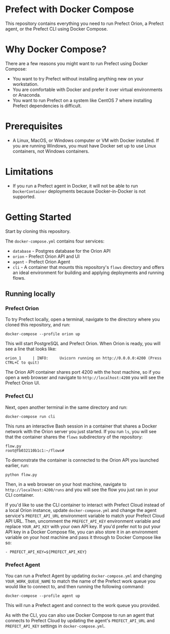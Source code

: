 # Prefect with Docker Compose

This repository contains everything you need to run Prefect Orion, a Prefect agent, or the Prefect CLI using Docker Compose. 

# Why Docker Compose?

There are a few reasons you might want to run Prefect using Docker Compose:
* You want to try Prefect without installing anything new on your workstation. 
* You are comfortable with Docker and prefer it over virtual environments or Anaconda. 
* You want to run Prefect on a system like CentOS 7 where installing Prefect dependencies is difficult.

# Prerequisites

* A Linux, MacOS, or Windows computer or VM with Docker installed. If you are running Windows, you must have Docker set up to use Linux containers, not Windows containers.

# Limitations

* If you run a Prefect agent in Docker, it will not be able to run `DockerContainer` deployments because Docker-in-Docker is not supported. 

# Getting Started

Start by cloning this repository.

The `docker-compose.yml` contains four services:
* `database` - Postgres database for the Orion API
* `orion` - Prefect Orion API and UI
* `agent` - Prefect Orion Agent
* `cli` - A container that mounts this repository's `flows` directory and offers an ideal environment for building and applying deployments and running flows. 

## Running locally

### Prefect Orion
To try Prefect locally, open a terminal, navigate to the directory where you cloned this repository, and run:

```
docker-compose --profile orion up
```

This will start PostgreSQL and Prefect Orion. When Orion is ready, you will see a line that looks like:

```
orion_1     | INFO:     Uvicorn running on http://0.0.0.0:4200 (Press CTRL+C to quit)
```

The Orion API container shares port 4200 with the host machine, so if you open a web browser and navigate to `http://localhost:4200` you will see the Prefect Orion UI.

### Prefect CLI

Next, open another terminal in the same directory and run:

```
docker-compose run cli
```

This runs an interactive Bash session in a container that shares a Docker network with the Orion server you just started. If you run `ls`, you will see that the container shares the `flows` subdirectory of the repository:

```
flow.py
root@fb032110b1c1:~/flows#
```

To demonstrate the container is connected to the Orion API you launched earlier, run:

```
python flow.py
```

Then, in a web browser on your host machine, navigate to `http://localhost:4200/runs` and you will see the flow you just ran in your CLI container.

If you'd like to use the CLI container to interact with Prefect Cloud instead of a local Orion instance, update `docker-compose.yml` and change the agent service's `PREFECT_API_URL` environment variable to match your Prefect Cloud API URL. Then, uncomment the `PREFECT_API_KEY` environment variable and replace `YOUR_API_KEY` with your own API key. If you'd prefer not to put your API key in a Docker Compose file, you can also store it in an environment variable on your host machine and pass it through to Docker Compose like so:

```
- PREFECT_API_KEY=${PREFECT_API_KEY}
```

### Prefect Agent

You can run a Prefect Agent by updating `docker-compose.yml` and changing `YOUR_WORK_QUEUE_NAME` to match the name of the Prefect work queue you would like to connect to, and then running the following command:

```
docker-compose --profile agent up
```

This will run a Prefect agent and connect to the work queue you provided. 

As with the CLI, you can also use Docker Compose to run an agent that connects to Prefect Cloud by updating the agent's `PREFECT_API_URL` and `PREFECT_API_KEY` settings in `docker-compose.yml`.



